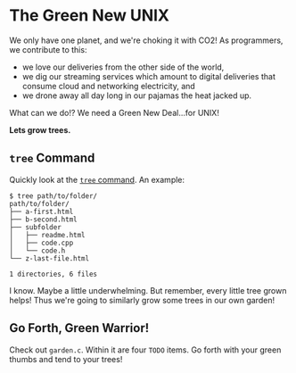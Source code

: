 # The Green New UNIX

We only have one planet, and we're choking it with CO2!
As programmers, we contribute to this:

- we love our deliveries from the other side of the world,
- we dig our streaming services which amount to digital deliveries that consume cloud and networking electricity, and
- we drone away all day long in our pajamas the heat jacked up.

What can we do!?
We need a Green New Deal...for UNIX!

**Lets grow trees.**

## `tree` Command

Quickly look at the [`tree` command](https://en.wikipedia.org/wiki/Tree_(command)).
An example:

```
$ tree path/to/folder/
path/to/folder/
├── a-first.html
├── b-second.html
├── subfolder
│   ├── readme.html
│   ├── code.cpp
│   └── code.h
└── z-last-file.html

1 directories, 6 files
```

I know.
Maybe a little underwhelming.
But remember, every little tree grown helps!
Thus we're going to similarly grow some trees in our own garden!

## Go Forth, Green Warrior!

Check out `garden.c`.
Within it are four `TODO` items.
Go forth with your green thumbs and tend to your trees!
